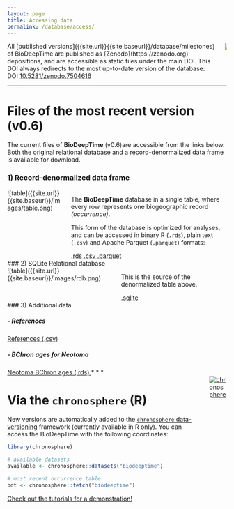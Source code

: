 ```yaml
---
layout: page
title: Accessing data
permalink: /database/access/
---
```



<div class="columns is-vcentered">
<div class="column is-9" markdown="1">
All [published versions]({{site.url}}{{site.baseurl}}/database/milestones) of BioDeepTime are published as [Zenodo](https://zenodo.org) depositions, and are accessible as static files under the main DOI. This DOI always redirects to the most up-to-date version of the database:

<div class="control">
<div class="tags has-addons">
	<span class="tag is-dark">DOI</span>
	<a href="https://doi.org/10.5281/zenodo.7504616" class="tag is-info">10.5281/zenodo.7504616</a>
</div>
</div>

</div>
<div class="column is-3">
<a href="https://doi.org/10.5281/zenodo.7504616"  markdown="1">
<img src="{{site.url}}{{site.baseurl}}/images/logos/zenodo.png" style="border-radius:3%">
</a>
</div>

</div>

* * *

# Files of the most recent version (v0.6)

The current files of **BioDeepTime** (v0.6)are accessible from the links below.
Both the original relational database and a record-denormalized data frame is available for download.

### 1) Record-denormalized data frame
<div class="columns is-vcentered">
<div class="column is-2" markdown="1">
![table]({{site.url}}{{site.baseurl}}/images/table.png)

</div>
<div class="column is-9" markdown="1">

The **BioDeepTime** database in a single table, where every row represents one biogeographic record *(occurrence)*.

This form of the database is optimized for analyses, and can be accessed in binary R (`.rds`), plain text (`.csv`) and Apache Parquet (`.parquet`) formats:

 <a class="button is-link is-light" href="https://zenodo.org/record/7504617/files/biodeeptime.rds?download=1">
    <span class="icon">
	<i class="fas fa-download"></i>
	</span>
    <span>.rds</span>
  </a>
 <a class="button" href="https://zenodo.org/record/7504617/files/biodeeptime_csv.zip?download=1">
    <span class="icon">
	<i class="fas fa-download"></i>
	</span>
    <span>.csv</span>
  </a>
 <a class="button" href="https://zenodo.org/record/7504617/files/biodeeptime_parquet.zip?download=1">
    <span class="icon">
	<i class="fas fa-download"></i>
	</span>
    <span>.parquet</span>
  </a>

</div>
</div>
### 2) SQLite Relational database

<div class="columns is-vcentered">
<div class="column is-2" markdown="1">
![table]({{site.url}}{{site.baseurl}}/images/rdb.png)

</div>
<div class="column is-9" markdown="1">


This is the source of the denormalized table above.  

 <a class="button is-primary is-light" href="https://zenodo.org/record/7504617/files/biodeeptime_sqlite.zip?download=1">
    <span class="icon">
	<i class="fas fa-download"></i>
	</span>
    <span>.sqlite</span>
  </a>

</div>
</div>
### 3) Additional data 

##### - References 

 <a class="button" href="https://zenodo.org/record/7504617/files/references.csv?download=1">
    <span class="icon">
	<i class="fas fa-download"></i>
	</span>
    <span>References (.csv)</span>
  </a>

##### - BChron ages for Neotoma

 <a class="button" href="https://zenodo.org/record/7504617/files/neotoma_bchron.rds?download=1">
    <span class="icon">
	<i class="fas fa-download"></i>
	</span>
    <span>Neotoma BChron ages (.rds)</span>
  </a>
* * *

<div class="columns is-vcentered">
<div class="column is-8" markdown="1">

# Via the `chronosphere` (R)

New versions are automatically added to the [`chronosphere` data-versioning](https://chronosphere.info) framework (currently available in R only). You can access the BioDeepTime with the following coordinates:

```R
library(chronosphere)

# available datasets
available <- chronosphere::datasets("biodeeptime")

# most recent occurrence table
bdt <- chronosphere::fetch("biodeeptime")
```


<a class="button is-link is-light" href="{{site.url}}{{site.baseurl}}/tutorials">Check out the tutorials for a demonstration!</a> 

</div>

<div class="column is-2">
<a href="https://chronosphere.info"><img alt="chronosphere" src="{{site.url}}{{site.baseurl}}/images/logos/chronosphere.png"></a> 
</div>
</div>
